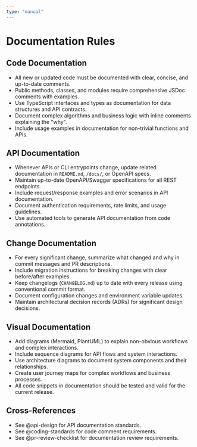 ```yaml
---
type: "manual"
---
```


# Documentation Rules

## Code Documentation
- All new or updated code must be documented with clear, concise, and up-to-date comments.
- Public methods, classes, and modules require comprehensive JSDoc comments with examples.
- Use TypeScript interfaces and types as documentation for data structures and API contracts.
- Document complex algorithms and business logic with inline comments explaining the "why".
- Include usage examples in documentation for non-trivial functions and APIs.

## API Documentation
- Whenever APIs or CLI entrypoints change, update related documentation in `README.md`, `/docs/`, or OpenAPI specs.
- Maintain up-to-date OpenAPI/Swagger specifications for all REST endpoints.
- Include request/response examples and error scenarios in API documentation.
- Document authentication requirements, rate limits, and usage guidelines.
- Use automated tools to generate API documentation from code annotations.

## Change Documentation
- For every significant change, summarize what changed and why in commit messages and PR descriptions.
- Include migration instructions for breaking changes with clear before/after examples.
- Keep changelogs (`CHANGELOG.md`) up to date with every release using conventional commit format.
- Document configuration changes and environment variable updates.
- Maintain architectural decision records (ADRs) for significant design decisions.

## Visual Documentation
- Add diagrams (Mermaid, PlantUML) to explain non-obvious workflows and complex interactions.
- Include sequence diagrams for API flows and system interactions.
- Use architecture diagrams to document system components and their relationships.
- Create user journey maps for complex workflows and business processes.
- All code snippets in documentation should be tested and valid for the current release.

## Cross-References
- See @api-design for API documentation standards.
- See @coding-standards for code comment requirements.
- See @pr-review-checklist for documentation review requirements.
